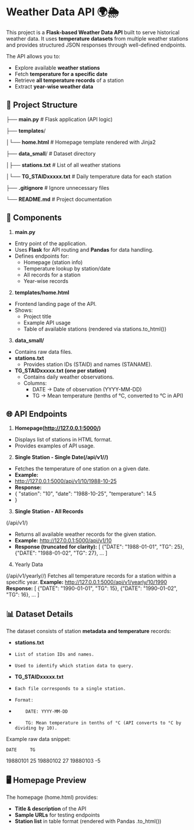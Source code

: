 # **Weather Data API 🌍🌦️**

This project is a **Flask-based Weather Data API** built to serve historical weather data.
It uses **temperature datasets** from multiple weather stations and provides structured JSON responses through well-defined endpoints.

The API allows you to:

* Explore available **weather stations**
* Fetch **temperature for a specific date**
* Retrieve **all temperature records** of a station
* Extract **year-wise weather data**

## 📂 Project Structure

├── **main.py**  # Flask application (API logic)

├── **templates**/

│└── **home.html** # Homepage template rendered with Jinja2

├── **data_small**/ # Dataset directory

│├── **stations.txt** # List of all weather stations

│└── **TG_STAIDxxxxx.txt** # Daily temperature data for each station

├── **.gitignore** # Ignore unnecessary files

└── **README.md** # Project documentation

## 🔑 Components

1. **main.py**

* Entry point of the application.
* Uses **Flask** for API routing and **Pandas** for data handling.
* Defines endpoints for:
     * Homepage (station info)
     * Temperature lookup by station/date
     * All records for a station
     * Year-wise records

2. **templates/home.html**

* Frontend landing page of the API.
* Shows:
    * Project title
    * Example API usage
    * Table of available stations (rendered via stations.to_html())

3. **data_small/**

* Contains raw data files.
* **stations.txt**
     * Provides station IDs (STAID) and names (STANAME).
* **TG_STAIDxxxxx.txt (one per station)**
    * Contains daily weather observations.
    * Columns:
        * DATE → Date of observation (YYYY-MM-DD)
        * TG → Mean temperature (tenths of °C, converted to °C in API)

## 🌐 API Endpoints

1. **Homepage(http://127.0.0.1:5000/)**
* Displays list of stations in HTML format.
* Provides examples of API usage.

2. **Single Station - Single Date(/api/v1/<station>/<date>)**
* Fetches the temperature of one station on a given date.
* **Example:**
*   http://127.0.0.1:5000/api/v1/10/1988-10-25
* **Response:**
*   {
       "station": "10",
        "date": "1988-10-25",
         "temperature": 14.5
*    }

3. **Single Station - All Records**

(/api/v1/<station>)
* Returns all available weather records for the given station.
* **Example:**
    http://127.0.0.1:5000/api/v1/10
* **Response (truncated for clarity):**
    [
        {"DATE": "1988-01-01", "TG": 25},
        {"DATE": "1988-01-02", "TG": 27},
        ...
    ]

4. Yearly Data

(/api/v1/yearly/<station>/<year>)
Fetches all temperature records for a station within a specific year.
**Example:**
    http://127.0.0.1:5000/api/v1/yearly/10/1990
**Response:**
    [
        {"DATE": "1990-01-01", "TG": 15},
        {"DATE": "1990-01-02", "TG": 16},
        ...
    ]

## 📊 Dataset Details

The dataset consists of station **metadata and temperature** records:

* **stations.txt**
*     List of station IDs and names.
*     Used to identify which station data to query.
* **TG_STAIDxxxxx.txt**
*     Each file corresponds to a single station.
*     Format:
*         DATE: YYYY-MM-DD
*         TG: Mean temperature in tenths of °C (API converts to °C by dividing by 10).

Example raw data snippet:

    DATE     TG
19880101    25
19880102    27
19880103    -5

## 🖥️ Homepage Preview

The homepage (home.html) provides:

* **Title & description** of the API
* **Sample URLs** for testing endpoints
* **Station list** in table format (rendered with Pandas .to_html())
